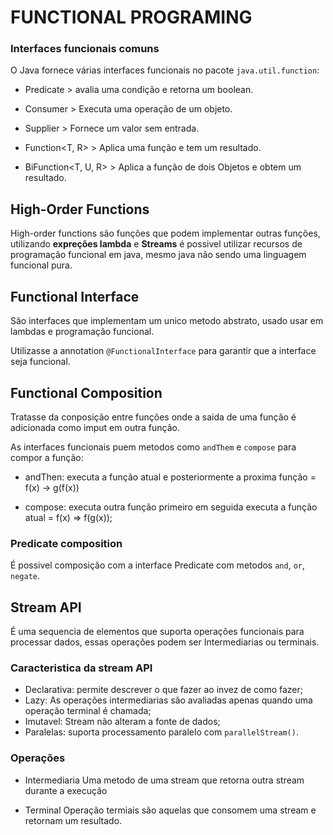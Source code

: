 # FUNCTIONAL PROGRAMING 

### Interfaces funcionais comuns 

O Java fornece várias interfaces funcionais no pacote ```java.util.function```:

- Predicate<T> > avalia uma condição e retorna um boolean.

- Consumer<T> > Executa uma operação de um objeto.

- Supplier<T> > Fornece um valor sem entrada.

- Function<T, R> > Aplica uma função e tem um resultado.

- BiFunction<T, U, R> > Aplica a função de dois Objetos e obtem um resultado.


## High-Order Functions

High-order functions são funções que podem implementar outras funções, utilizando **expreções lambda** e **Streams** é possivel utilizar recursos de programação funcional em java, mesmo java não sendo uma linguagem funcional pura.

## Functional Interface

São interfaces que implementam um unico metodo abstrato, usado usar em lambdas e programação funcional.

Utilizasse a annotation ```@FunctionalInterface``` para garantir que a interface seja funcional.

## Functional Composition

Tratasse da conposição entre funções onde a saida de uma função é adicionada como imput em outra função.

As interfaces funcionais puem metodos como ```andThem``` e ```compose``` para compor a função:


- andThen: executa a função atual e posteriormente a proxima função = f(x) -> g(f(x))

- compose: executa outra função primeiro em seguida executa a função atual = f(x) => f(g(x));

### Predicate composition

É possivel composição com a interface Predicate com metodos ```and```, ```or```, ```negate```.

## Stream API

É uma sequencia de elementos que suporta operações funcionais para processar dados, essas operações podem ser Intermediarias ou terminais.

### Caracteristica da stream API

- Declarativa: permite descrever o que fazer ao invez de como fazer;
- Lazy: As operações intermediarias são avaliadas apenas quando uma operação terminal é chamada;
- Imutavel: Stream não alteram a fonte de dados;
- Paralelas: suporta processamento paralelo com ```parallelStream()```.

### Operações 

- Intermediaria
Uma metodo de uma stream que retorna outra stream durante a execução

- Terminal
Operação termiais são aquelas que consomem uma stream e retornam um resultado.

